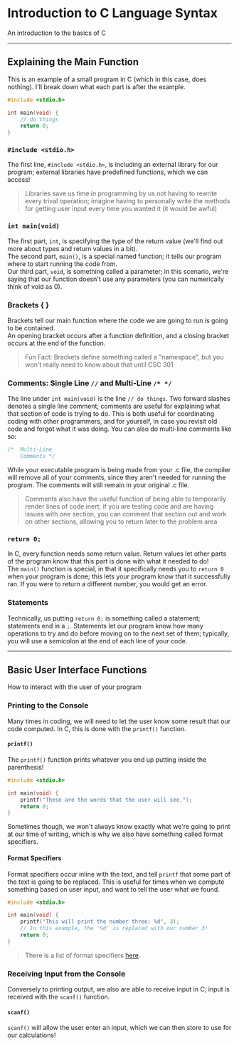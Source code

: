 # Introduction to C Language Syntax

An introduction to the basics of C

---

## Explaining the Main Function

This is an example of a small program in C (which in this case, does nothing). I'll break down what each part is after the example.
```c
#include <stdio.h>

int main(void) {
    // do things
    return 0;
}
```

### `#include <stdio.h>`

The first line, `#include <stdio.h>`, is including an external library for our program; external libraries have predefined functions, which we can access!
> Libraries save us time in programming by us not having to rewrite every trival operation; imagine having to personally write the methods for getting user input every time you wanted it (it would be awful)

### `int main(void)`

The first part, `int`, is specifying the type of the return value (we'll find out more about types and return values in a bit). <br>
The second part, `main()`, is a special named function; it tells our program where to start running the code from. <br>
Our third part, `void`, is something called a parameter; in this scenario, we're saying that our function doesn't use any parameters (you can numerically think of void as 0).

### Brackets { }

Brackets tell our main function where the code we are going to run is going to be contained. <br>
An opening bracket occurs after a function definition, and a closing bracket occurs at the end of the function.
> Fun Fact: Brackets define something called a "namespace", but you won't really need to know about that until CSC 301

### Comments: Single Line `//` and Multi-Line `/* */`

The line under `int main(void)` is the line `// do things`. Two forward slashes denotes a single line comment; comments are useful for explaining what that section of code is trying to do. This is both useful for coordinating coding with other programmers, and for yourself, in case you revisit old code and forgot what it was doing. You can also do multi-line comments like so:
```c
/*  Multi-Line
    Comments */
```
While your executable program is being made from your .c file, the compiler will remove all of your comments, since they aren't needed for running the program. The comments will still remain in your original .c file.
> Comments also have the useful function of being able to temporarily render lines of code inert; if you are testing code and are having issues with one section, you can comment that section out and work on other sections, allowing you to return later to the problem area

### `return 0;`

In C, every function needs some return value. Return values let other parts of the program know that this part is done with what it needed to do! <br>
The `main()` function is special, in that it specifically needs you to `return 0` when your program is done; this lets your program know that it successfully ran. If you were to return a different number, you would get an error.

### Statements

Technically, us putting `return 0;` is something called a statement; statements end in a `;`. Statements let our program know how many operations to try and do before moving on to the next set of them; typically, you will use a semicolon at the end of each line of your code.

---

## Basic User Interface Functions

How to interact with the user of your program

### Printing to the Console

Many times in coding, we will need to let the user know some result that our code computed. In C, this is done with the `printf()` function.

#### `printf()`

The `printf()` function prints whatever you end up putting inside the parenthesis!
```c
#include <stdio.h>

int main(void) {
    printf("These are the words that the user will see.");
    return 0;
}
```
Sometimes though, we won't always know exactly what we're going to print at our time of writing, which is why we also have something called format specifiers.

#### Format Specifiers

Format specifiers occur inline with the text, and tell `printf` that some part of the text is going to be replaced. This is useful for times when we compute something based on user input, and want to tell the user what we found.
```c
#include <stdio.h>

int main(void) {
    printf("This will print the number three: %d", 3);
    // In this example, the '%d' is replaced with our number 3!
    return 0;
}
```
> There is a list of format specifiers [here](http://www.cplusplus.com/reference/cstdio/printf/ "List of Format Specifiers").

### Receiving Input from the Console

Conversely to printing output, we also are able to receive input in C; input is received with the `scanf()` function.

#### `scanf()`

`scanf()` will allow the user enter an input, which we can then store to use for our calculations!